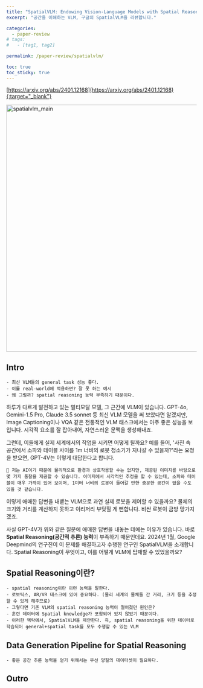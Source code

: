 ```yaml
---
title: "SpatialVLM: Endowing Vision-Language Models with Spatial Reasoning Capabilities 리뷰"
excerpt: "공간을 이해하는 VLM, 구글의 SpatialVLM을 리뷰합니다."

categories: 
  - paper-review
# tags: 
#   - [tag1, tag2]

permalink: /paper-review/spatialvlm/ 

toc: true
toc_sticky: true
---
```


[https://arxiv.org/abs/2401.12168](https://arxiv.org/abs/2401.12168){:target="_blank"}

<img width="655" alt="spatialvlm_main" src="https://github.com/user-attachments/assets/d50aa137-99b0-44a9-bf81-6cddbe103315">

## Intro
<!-- 간략한 소개 -->
```
- 최신 VLM들의 general task 성능 좋다.
- 이를 real-world에 적용하면? 잘 못 하는 예시
- 왜 그럴까? spatial reasoning 능력 부족하기 때문이다.
```
하루가 다르게 발전하고 있는 멀티모달 모델, 그 근간에 VLM이 있습니다. GPT-4o, Gemini-1.5 Pro, Claude 3.5 sonnet 등 최신 VLM 모델을 써 보았다면 알겠지만, Image Captioning이나 VQA 같은 전통적인 VLM 태스크에서는 아주 좋은 성능을 보입니다. 시각적 요소를 잘 잡아내어, 자연스러운 문맥을 생성해내죠. 

그런데, 이들에게 실제 세계에서의 작업을 시키면 어떻게 될까요? 예를 들어, '사진 속 공간에서 소파와 테이블 사이를 1m 너비의 로봇 청소기가 지나갈 수 있을까?'라는 요청을 받으면, GPT-4V는 이렇게 대답한다고 합니다.   

```
🤖 저는 AI이기 때문에 물리적으로 환경과 상호작용할 수는 없지만, 제공된 이미지를 바탕으로 몇 가지 통찰을 제공할 수 있습니다. 이미지에서 시각적인 추정을 할 수 있는데, 소파와 테이블이 매우 가까이 있어 보이며, 1미터 너비의 로봇이 들어갈 만한 충분한 공간이 없을 수도 있을 것 같습니다. 
```  
이렇게 애매한 답변을 내뱉는 VLM으로 과연 실제 로봇을 제어할 수 있을까요? 물체의 크기와 거리를 계산하지 못하고 이리저리 부딪힐 게 뻔합니다. 비싼 로봇이 금방 망가지겠죠. 

사실 GPT-4V가 위와 같은 질문에 애매한 답변을 내놓는 데에는 이유가 있습니다. 바로 **Spatial Reasoning(공간적 추론) 능력**이 부족하기 때문인데요. 2024년 1월, Google Deepmind의 연구진이 이 문제를 해결하고자 수행한 연구인 SpatialVLM을 소개합니다. Spatial Reasoning이 무엇이고, 이를 어떻게 VLM에 탑재할 수 있었을까요? 

## Spatial Reasoning이란?

```
- spatial reasoning이란 이런 능력을 말한다.
- 로보틱스, AR/VR 태스크에 있어 중요하다. (물리 세계의 물체들 간 거리, 크기 등을 추정할 수 있게 해주므로)
- 그렇다면 기존 VLM의 spatial reasoning 능력이 떨어졌던 원인은?
- 훈련 데이터에 Spatial knowledge가 포함되어 있지 않았기 때문이다.
- 이러한 맥락에서, SpatialVLM을 제안한다. 즉, spatial reasoning을 위한 데이터로 학습되어 general+spatial task를 모두 수행할 수 있는 VLM
```

## Data Generation Pipeline for Spatial Reasoning

```
- 좋은 공간 추론 능력을 얻기 위해서는 우선 양질의 데이터셋이 필요하다.
```


  
  

## Outro


